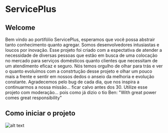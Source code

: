 # ServicePlus
## Welcome
Bem vindo ao portifólio ServicePlus, esperamos que você possa abstrair tanto conhecimento quanto agregar. Somos desenvolvedores intusiastas e loucos por inovação.
Esse projeto foi criado com a espectativa de atender a necessidade de diversas pessoas que estão em busca de uma colocação no mercado para serviços domésticos quanto clientes que necessitam de um atendimento eficaz e seguro.
Nós temos orgulho de olhar para trás e ver o quanto evoluímos com a constrtução desse projeto e olhar um pouco mais a frente e sentir em nossos dedos o anseio da melhoria e evolução constante.
Agradecemos pelo bug de cada dia, que nos inspira a continuarmos a nossa missão... ficar calvo antes dos 30.
Utilize esse projeto com moderação... pois como já dizio o tio Ben: "With great power comes great responsibility"

## Como iniciar o projeto
![alt text](./img/imgReadme/connect-database-server.PNG)
   